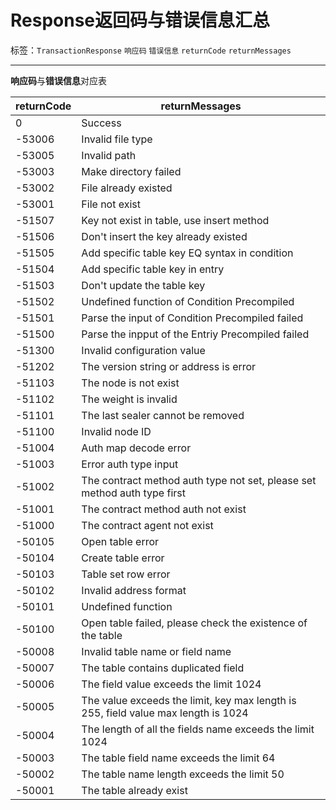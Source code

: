 # Response返回码与错误信息汇总

标签：``TransactionResponse`` ``响应码`` ``错误信息`` ``returnCode`` ``returnMessages``

----

**响应码**与**错误信息**对应表

| returnCode | returnMessages                                                                     |
|------------|------------------------------------------------------------------------------------|
| 0          | Success                                                                            |
| -53006     | Invalid file type                                                                  |
| -53005     | Invalid path                                                                       |
| -53003     | Make directory failed                                                              |
| -53002     | File already existed                                                               |
| -53001     | File not exist                                                                     |
| -51507     | Key not exist in table, use insert method                                          |
| -51506     | Don't insert the key already existed                                               |
| -51505     | Add specific table key EQ syntax in condition                                      |
| -51504     | Add specific table key in entry                                                    |
| -51503     | Don't update the table key                                                         |
| -51502     | Undefined function of Condition Precompiled                                        |
| -51501     | Parse the input of Condition Precompiled failed                                    |
| -51500     | Parse the inpput of the Entriy Precompiled failed                                  |
| -51300     | Invalid configuration value                                                        |
| -51202     | The version string or address is error                                             |
| -51103     | The node is not exist                                                              |
| -51102     | The weight is invalid                                                              |
| -51101     | The last sealer cannot be removed                                                  |
| -51100     | Invalid node ID                                                                    |
| -51004     | Auth map decode error                                                              |
| -51003     | Error auth type input                                                              |
| -51002     | The contract method auth type not set, please set method auth type first           |
| -51001     | The contract method auth not exist                                                 |
| -51000     | The contract agent not exist                                                       |
| -50105     | Open table error                                                                   |
| -50104     | Create table error                                                                 |
| -50103     | Table set row error                                                                |
| -50102     | Invalid address format                                                             |
| -50101     | Undefined function                                                                 |
| -50100     | Open table failed, please check the existence of the table                         |
| -50008     | Invalid table name or field name                                                   |
| -50007     | The table contains duplicated field                                                |
| -50006     | The field value exceeds the limit 1024                                             |
| -50005     | The value exceeds the limit, key max length is 255, field value max length is 1024 |
| -50004     | The length of all the fields name exceeds the limit 1024                           |
| -50003     | The table field name exceeds the limit 64                                          |
| -50002     | The table name length exceeds the limit 50                                         |
| -50001     | The table already exist                                                            |
